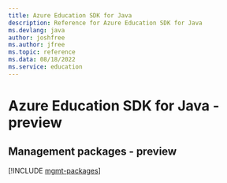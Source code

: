 ```yaml
---
title: Azure Education SDK for Java
description: Reference for Azure Education SDK for Java
ms.devlang: java
author: joshfree
ms.author: jfree
ms.topic: reference
ms.data: 08/18/2022
ms.service: education
---
```

# Azure Education SDK for Java - preview

## Management packages - preview
[!INCLUDE [mgmt-packages](education-mgmt-index.md)]